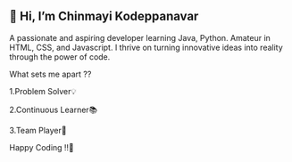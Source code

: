 
 👋 Hi, I’m Chinmayi Kodeppanavar
- 
A passionate and aspiring developer learning Java, Python. Amateur in HTML, CSS, and Javascript. I thrive on turning innovative ideas into reality through the power of code.

What sets me apart ??

1.Problem Solver💡

2.Continuous Learner📚

3.Team Player🤝


Happy Coding !!🚀

  
